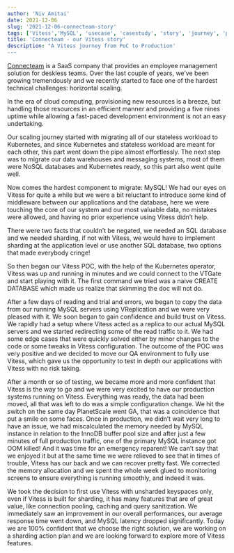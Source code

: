 ```yaml
---
author: 'Niv Amitai'
date: 2021-12-06
slug: '2021-12-06-connecteam-story'
tags: ['Vitess','MySQL', 'usecase', 'casestudy', 'story', 'journey', 'production', 'sharding']
title: 'Connecteam - our Vitess story'
description: "A Vitess journey from PoC to Production'
---
```

[Connecteam](https://connecteam.com/) is a SaaS company that provides an employee management solution for deskless teams. Over the last couple of years, we’ve been growing tremendously and we recently started to face one of the hardest technical challenges: horizontal scaling.

In the era of cloud computing, provisioning new resources is a breeze, but handling those resources in an efficient manner and providing a five nines uptime while allowing a fast-paced development environment is not an easy undertaking.

Our scaling journey started with migrating all of our stateless workload to Kubernetes, and since Kubernetes and stateless workload are meant for each other, this part went down the pipe almost effortlessly. The next step was to migrate our data warehouses and messaging systems, most of them were NoSQL databases and Kubernetes ready, so this part also went quite well.

Now comes the hardest component to migrate: MySQL! We had our eyes on Vitess for quite a while but we were a bit reluctant to introduce some kind of middleware between our applications and the database, here we were touching the core of our system and our most valuable data, no mistakes were allowed, and having no prior experience using Vitess didn’t help.

There were two facts that couldn’t be negated, we needed an SQL database and we needed sharding, if not with Vitess, we would have to implement sharding at the application level or use another SQL database, two options that made everybody cringe!

So then began our Vitess POC, with the help of the Kubernetes operator, Vitess was up and running in minutes and we could connect to the VTGate and start playing with it. The first command we tried was a naive CREATE DATABASE which made us realize that skimming the doc will not do.

After a few days of reading and trial and errors, we began to copy the data from our running MySQL servers using VReplication and we were very pleased with it. We soon began to gain confidence and build trust on Vitess. We rapidly had a setup where Vitess acted as a replica to our actual MySQL servers and we started redirecting some of the read traffic to it. We had some edge cases that were quickly solved either by minor changes to the code or some tweaks in Vitess configuration. The outcome of the POC was very positive and we decided to move our QA environment to fully use Vitess, which gave us the opportunity to test in depth our applications with Vitess with no risk taking.

After a month or so of testing, we became more and more confident that Vitess is the way to go and we were very excited to have our production systems running on Vitess. Everything was ready, the data had been moved, all that was left to do was a simple configuration change. We hit the switch on the same day PlanetScale went GA, that was a coincidence that put a smile on some faces.
Once in production, we didn’t wait very long to have an issue, we had miscalculated the memory needed by MySQL instance in relation to the InnoDB buffer pool size and after just a few minutes of full production traffic, one of the primary MySQL instance got OOM killed! And it was time for an emergency reparent! We can’t say that we enjoyed it but at the same time we were relieved to see that in times of trouble, Vitess has our back and we can recover pretty fast. We corrected the memory allocation and we spent the whole week glued to monitoring screens to ensure everything is running smoothly, and indeed it was.

We took the decision to first use Vitess with unsharded keyspaces only, even if Vitess is built for sharding, it has many features that are of great value, like connection pooling, caching and query sanitization. We immediately saw an improvement in our overall performances, our average response time went down, and MySQL latency dropped significantly. Today we are 100% confident that we choose the right solution, we are working on a sharding action plan and we are looking forward to explore more of Vitess features.

